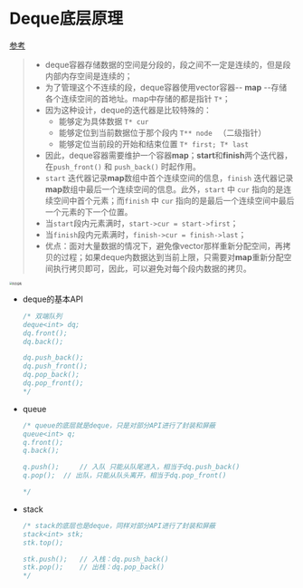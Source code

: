 # Deque底层原理

[参考](http://c.biancheng.net/view/6908.html)

> - deque容器存储数据的空间是分段的，段之间不一定是连续的，但是段内部内存空间是连续的；
> - 为了管理这个不连续的段，deque容器使用vector容器-- **map** --存储各个连续空间的首地址。map中存储的都是指针 `T*`；
> - 因为这种设计，deque的迭代器是比较特殊的：
>   - 能够定为具体数据  `T* cur`
>   - 能够定位到当前数据位于那个段内 `T** node ` （二级指针）
>   - 能够定位当前段的开始和结束位置 `T* first; T* last`
> - 因此，deque容器需要维护一个容器**map**；**start**和**finish**两个迭代器，在`push_front()` 和 `push_back()` 时起作用。
> - `start` 迭代器记录**map**数组中首个连续空间的信息，`finish` 迭代器记录**map**数组中最后一个连续空间的信息。此外，`start`  中 `cur` 指向的是连续空间中首个元素；而`finish` 中 `cur` 指向的是最后一个连续空间中最后一个元素的下一个位置。
> - 当`start`段内元素满时，`start->cur = start->first`；
> - 当`finish`段内元素满时，`finish->cur = finish->last`；
> - 优点：面对大量数据的情况下，避免像vector那样重新分配空间，再拷贝的过程；如果deque内数据达到当前上限，只需要对**map**重新分配空间执行拷贝即可，因此，可以避免对每个段内数据的拷贝。

<img src="/Users/apple/Documents/work2022/C++ knowledge/picture/deque.png" alt="内存结构" style="zoom:30%;" />

- deque的基本API

  ```c++
  /* 双端队列
  deque<int> dq;
  dq.front();
  dq.back();
  
  dq.push_back();
  dq.push_front();
  dq.pop_back();
  dq.pop_front();
  */
  ```

- queue 

  ```c++
  /* queue的底层就是deque，只是对部分API进行了封装和屏蔽
  queue<int> q;
  q.front();
  q.back();
  
  q.push(); 	// 入队 只能从队尾进入，相当于dq.push_back()
  q.pop();	// 出队，只能从队头离开，相当于dq.pop_front()
  
  */
  ```

- stack

  ```c++
  /* stack的底层也是deque，同样对部分API进行了封装和屏蔽
  stack<int> stk;
  stk.top();
  
  stk.push(); 	// 入栈：dq.push_back()
  stk.pop();	// 出栈：dq.pop_back()
  */
  ```

  